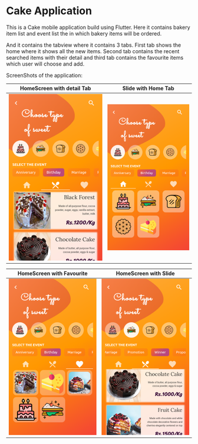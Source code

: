 # Cake Application 

This is a Cake mobile application build using Flutter. Here it contains bakery item list and event list the in which bakery items will be ordered.

And it contains the tabview where it contains 3 tabs. First tab shows the home where it shows all the new items. Second tab contains the recent searched items with their detail and third tab contains the favourite items which user will choose and add.

ScreenShots of the application:

HomeScreen with detail Tab           |  Slide with Home Tab 
:-------------------------:|:-------------------------:
![](/images/000.png) |  ![](/images/111.png)

HomeScreen with Favourite        |  HomeScreen with Slide
:-------------------------:|:-------------------------:
![](/images/222.png) |  ![](/images/333.png)
